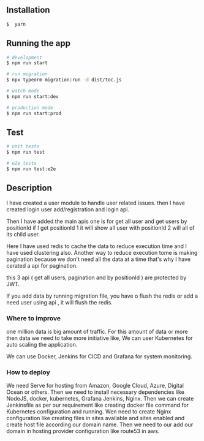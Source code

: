 ## Installation

```bash
$  yarn 
```

## Running the app

```bash
# development
$ npm run start

# run migration 
$ npx typeorm migration:run -d dist/toc.js

# watch mode
$ npm run start:dev

# production mode
$ npm run start:prod
```

## Test

```bash
# unit tests
$ npm run test

# e2e tests
$ npm run test:e2e

```
## Description
I have created a user module to handle user related issues. then I have created login user add/registration and login api.  

Then I have added the main apis one is for get all user and get users by positionId if I get positionId 1 it will show all user with positionId 2 will all of its child user. 

Here I have used redis to cache the data to reduce execution time and I have used clustering also.
Another way to reduce execution tome is making pagination because we don't need all the data at a time that's why I have cerated a api for pagination.

this 3 api ( get all users, pagination and by positionId ) are protected by JWT.

If you add data by running migration file, you have o flush the redis or add a need user using api , it will flush the redis. 

### Where to improve
one million data is big amount of traffic. For this amount of data or more then data we need to take more initiative like, We can user Kubernetes for auto scaling the application. 

We can use Docker, Jenkins for CICD and Grafana for system monitoring.


### How to deploy
We need Serve for hosting from Amazon, Google Cloud, Azure, Digital Ocean or others. Then we need to install necessary dependencies like NodeJS, docker, kubernetes, Grafana Jenkins, Nginx. Then we can create Jenkinsfile as per our requirement like creating docker file command for Kubernetes configuration and running. Wen need to create Nginx configuration like creating files in sites available and sites enabled and create host file according our domain name. Then we need to our add our domain in hosting provider configuration like route53 in aws.

